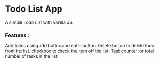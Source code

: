 # Todo List App
A simple Todo List with vanilla JS.

### Features :
Add todos using add button and enter button.
Delete button to delete todo from the list.
checkbox to check the item off the list.
Task counter for total number of tasks in the list.